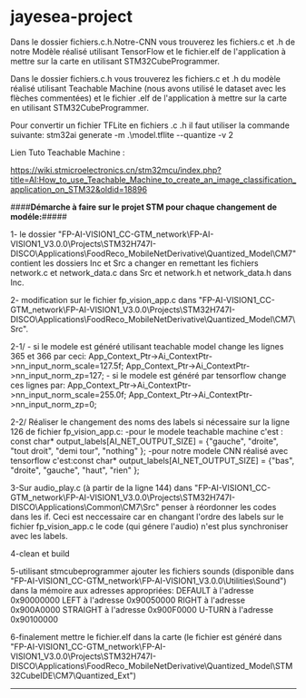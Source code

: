 # jayesea-project

Dans le dossier fichiers.c.h.Notre-CNN vous trouverez les fichiers.c et .h de notre Modèle réalisé utilisant TensorFlow et le fichier.elf de l'application à mettre sur la carte en utilisant STM32CubeProgrammer.

Dans le dossier fichiers.c.h vous trouverez les fichiers.c et .h du modèle réalisé utilisant Teachable Machine (nous avons utilisé le dataset avec les flèches commentées)  et le fichier .elf de l'application à mettre sur la carte en utilisant STM32CubeProgrammer.


Pour convertir un fichier TFLite en fichiers .c .h il faut utiliser la commande suivante:
stm32ai generate -m .\model.tflite --quantize -v 2


Lien Tuto Teachable Machine :

https://wiki.stmicroelectronics.cn/stm32mcu/index.php?title=AI:How_to_use_Teachable_Machine_to_create_an_image_classification_application_on_STM32&oldid=18896

####**Démarche à faire sur le projet STM pour chaque changement de modéle:**#####

1- le dossier "FP-AI-VISION1_CC-GTM_network\FP-AI-VISION1_V3.0.0\Projects\STM32H747I-DISCO\Applications\FoodReco_MobileNetDerivative\Quantized_Model\CM7" contient les dossiers Inc et Src a changer en remettant les fichiers network.c et network_data.c dans Src et network.h et network_data.h dans Inc.

2- modification sur le fichier fp_vision_app.c dans "FP-AI-VISION1_CC-GTM_network\FP-AI-VISION1_V3.0.0\Projects\STM32H747I-DISCO\Applications\FoodReco_MobileNetDerivative\Quantized_Model\CM7\Src".

2-1/
    - si le modele est généré utilisant teachable model change les lignes 365 et 366 par ceci:
          App_Context_Ptr->Ai_ContextPtr->nn_input_norm_scale=127.5f;
          App_Context_Ptr->Ai_ContextPtr->nn_input_norm_zp=127;
    - si le modele est généré par tensorflow change ces lignes par:
          App_Context_Ptr->Ai_ContextPtr->nn_input_norm_scale=255.0f;
          App_Context_Ptr->Ai_ContextPtr->nn_input_norm_zp=0;
          
2-2/
  Réaliser le changement des noms des labels si nécessaire sur la ligne 126 de fichier fp_vision_app.c:
    -pour le modele teachable machine c'est : const char* output_labels[AI_NET_OUTPUT_SIZE] = {"gauche", "droite", "tout droit", "demi tour", "nothing" };
    -pour notre modele CNN réalisé avec tensorflow c'est:const char* output_labels[AI_NET_OUTPUT_SIZE] = {"bas", "droite", "gauche", "haut", "rien" };
    
3-Sur audio_play.c (à partir de la ligne 144) dans "FP-AI-VISION1_CC-GTM_network\FP-AI-VISION1_V3.0.0\Projects\STM32H747I-DISCO\Applications\Common\CM7\Src" penser à réordonner les codes dans les if. Ceci est neccessaire car en changant l'ordre des labels sur le fichier fp_vision_app.c le code (qui génere l'audio) n'est plus synchroniser avec les labels.

4-clean et build


5-utilisant stmcubeprogrammer ajouter les fichiers sounds (disponible dans "FP-AI-VISION1_CC-GTM_network\FP-AI-VISION1_V3.0.0\Utilities\Sound") dans la mémoire aux adresses appropriées:
  DEFAULT à l'adresse 0x90000000
  LEFT à l'adresse 0x90050000
  RIGHT à l'adresse 0x900A0000
  STRAIGHT à l'adresse 0x900F0000
  U-TURN à l'adresse 0x90100000 
  
  
6-finalement mettre le fichier.elf dans la carte  (le fichier est généré dans "FP-AI-VISION1_CC-GTM_network\FP-AI-VISION1_V3.0.0\Projects\STM32H747I-DISCO\Applications\FoodReco_MobileNetDerivative\Quantized_Model\STM32CubeIDE\CM7\Quantized_Ext")
*************************************************************************************************************************************************************
  

